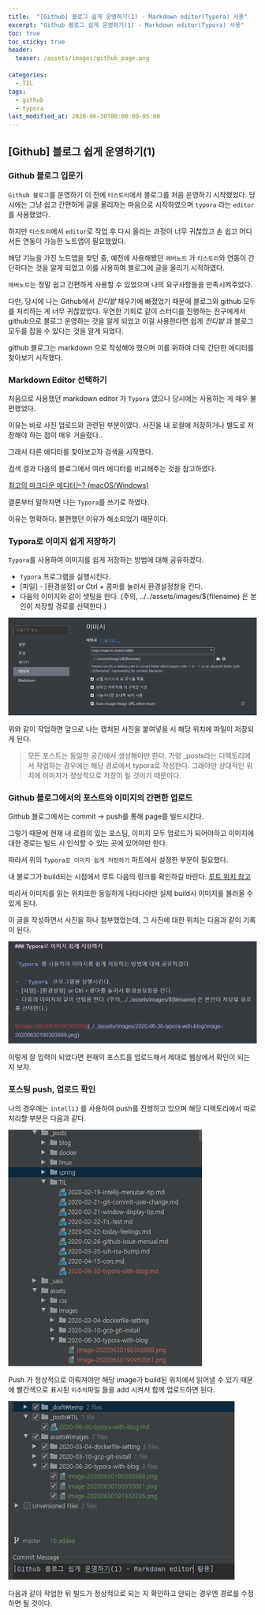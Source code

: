 ```yaml
---
title:  "[Github] 블로그 쉽게 운영하기(1) - Markdown editor(Typora) 사용"
excerpt: "Github 블로그 쉽게 운영하기(1) - Markdown editor(Typora) 사용"
toc: true
toc_sticky: true
header:
  teaser: /assets/images/github_page.png

categories:
  - TIL
tags:
  - github
  - typora
last_modified_at: 2020-06-30T08:00:00-05:00
---
```




## [Github] 블로그 쉽게 운영하기(1)



### Github 블로그 입문기 

`Github 블로그`를 운영하기 이 전에 `티스토리`에서 블로그를 처음 운영하기 시작했었다. 당시에는 그냥 쉽고 간편하게 글을 올리자는 마음으로 시작하였으며 `typora` 라는 `editor`를 사용했었다. 

하지만 `티스토리`에서 `editor`로 작업 후 다시 올리는 과정이 너무 귀찮았고 손 쉽고 어디서든 연동이 가능한 노트앱이 필요했었다. 

해당 기능을 가진 노트앱을 찾던 중, 예전에 사용해봤던 `에버노트` 가 `티스토리`와 연동이 간단하다는 것을 알게 되었고 이를 사용하여 블로그에 글을 올리기 시작하였다. 

`에버노트`는 정말 쉽고 간편하게 사용할 수 있었으며 나의 요구사항들을 만족시켜주었다. 

다만, 당시에 나는 Github에서 *잔디밭* 채우기에 빠졌었기 때문에 블로그와 github 모두를 처리하는 게 너무 귀찮았었다. 우연한 기회로 같이 스터디를 진행하는 친구에게서 github으로 블로그 운영하는 것을 알게 되었고 이걸 사용한다면 쉽게 *잔디밭* 과 블로그 모두를 잡을 수 있다는 것을 알게 되었다. 



github 블로그는 markdown 으로 작성해야 했으며 이를 위하여 더욱 간단한 에디터를 찾아보기 시작했다. 



### Markdown Editor 선택하기 

처음으로 사용했던 markdown editor 가 `Typora` 였으나 당시에는 사용하는 게 매우 불편했었다. 

이유는 바로 사진 업로드와 관련된 부분이였다. 사진을 내 로컬에 저장하거나 별도로 저장해야 하는 점이 매우 거슬렸다..

그래서 다른 에디터를 찾아보고자 검색을 시작했다. 

검색 결과 다음의 블로그에서 여러 에디터를 비교해주는 것을 참고하였다.

[최고의 마크다운 에디터는? (macOS/Windows)](https://futurecreator.github.io/2018/07/20/what-are-the-best-markdown-editor/) 



결론부터 말하자면 나는 `Typora`를 쓰기로 하였다. 

이유는 명확하다. 불편했던 이유가 해소되었기 때문이다. 



### Typora로 이미지 쉽게 저장하기

`Typora`를 사용하여 이미지를 쉽게 저장하는 방법에 대해 공유하겠다. 

-  `Typora` 프로그램을 실행시킨다. 
- [파일] - [환경설정]  or Ctrl + 콤마를 눌러서 환경설정창을 킨다.
- 다음의 이미지와 같이 셋팅을 한다. (주의, ../../assets/images/${filename} 은 본인이 저장할 경로를 선택한다.)

![image-20200630190303989](../../assets/images/2020-06-30-typora-with-blog/image-20200630190303989.png)



위와 같이 작업하면 앞으로 나는 캡처된 사진을 붙여넣을 시 해당 위치에 파일이 저장되게 된다. 

> 모든 포스트는 동일한 공간에서 생성해야만 한다. 가령 _posts라는 디렉토리에서 작업하는 경우에는 해당 경로에서 typora로 작성한다. 그래야만 상대적인 위치에 이미지가 정상적으로 저장이 될 것이기 때문이다. 



### Github 블로그에서의 포스트와 이미지의 간편한 업로드

Github 블로그에서는 commit -> push를 통해 page를 빌드시킨다. 

그렇기 때문에 현재 내 로컬의 있는 포스팅, 이미지 모두 업로드가 되어야하고 이미지에 대한 경로는 빌드 시 인식할 수 있는 곳에 있어야만 한다. 

따라서 위의 `Typora로 이미지 쉽게 저장하기` 파트에서 설정한 부분이 필요했다. 

내 블로그가 build되는 시점에서 루트 다음의 링크를 확인하길 바란다. [루트 위치 참고](https://github.com/MaximSungmo/maximsungmo.github.io) 



따라서 이미지를 읽는 위치또한 동일하게 나타나야만 실제 build시 이미지를 불러올 수 있게 된다. 

이 글을 작성하면서 사진을 하나 첨부했었는데, 그 사진에 대한 위치는 다음과 같이 기록이 된다.



![image-20200630190950061](../../assets/images/2020-06-30-typora-with-blog/image-20200630190950061.png)



이렇게 잘 입력이 되었다면 현재의 포스트를 업로드해서 제대로 웹상에서 확인이 되는 지 보자.



### 포스팅 push, 업로드 확인

나의 경우에는 `intelliJ` 를 사용하여 push를 진행하고 있으며 해당 디렉토리에서 따로 처리할 부분은 다음과 같다. 

![image-20200630191332236](../../assets/images/2020-06-30-typora-with-blog/image-20200630191332236.png)



Push 가 정상적으로 이뤄져야만 해당 image가 build된 위치에서 읽어낼 수 있기 때문에 빨간색으로 표시된 `미추적`파일 들을 add 시켜서 함께 업로드하면 된다. 



![image-20200630192046124](../../assets/images/2020-06-30-typora-with-blog/image-20200630192046124.png)

다음과 같이 작업한 뒤 빌드가 정상적으로 되는 지 확인하고 안되는 경우엔 경로를 수정하면 될 것이다.





